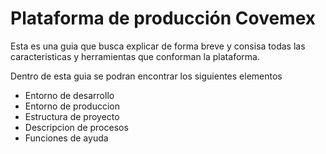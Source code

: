 # Plataforma de producción Covemex

Esta es una guia que busca explicar de forma breve y consisa todas las caracteristicas y herramientas que conforman la plataforma. 

Dentro de esta guia se podran encontrar los siguientes elementos
- Entorno de desarrollo
- Entorno de produccion
- Estructura de proyecto
- Descripcion de procesos
- Funciones de ayuda 
